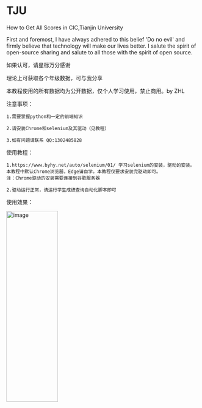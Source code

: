 # TJU
How to Get All Scores in CIC,Tianjin University

First and foremost, I have always adhered to this belief 'Do no evil' and  firmly believe that technology will make our lives better.
I salute the spirit of open-source sharing and salute to all those with the spirit of open source.

如果认可，请星标万分感谢

理论上可获取各个年级数据，可与我分享

本教程使用的所有数据均为公开数据，仅个人学习使用，禁止商用。by ZHL

注意事项：

    1.需要掌握python和一定的前端知识
    
    2.请安装Chrome和selenium及其驱动（见教程）
    
    3.如有问题请联系 QQ:1302485828

    
    
使用教程：

    1.https://www.byhy.net/auto/selenium/01/ 学习selenium的安装，驱动的安装。
    本教程中默认Chrome浏览器，Edge请自学。本教程仅要求安装完驱动即可。
    注：Chrome驱动的安装需要连接到谷歌服务器
    
    2.驱动运行正常，请运行学生成绩查询自动化脚本即可


使用效果：

<img width="135" height="500" alt="image" src="https://github.com/user-attachments/assets/31ba5451-86c2-48ba-8e9d-be108df7ec7c" />

